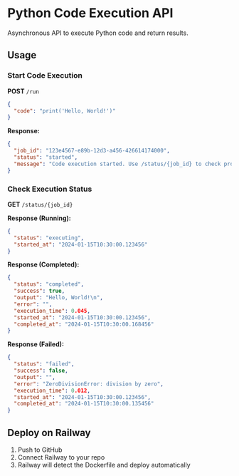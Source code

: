 # Python Code Execution API

Asynchronous API to execute Python code and return results.

## Usage

### Start Code Execution
**POST** `/run`

```json
{
  "code": "print('Hello, World!')"
}
```

**Response:**
```json
{
  "job_id": "123e4567-e89b-12d3-a456-426614174000",
  "status": "started",
  "message": "Code execution started. Use /status/{job_id} to check progress."
}
```

### Check Execution Status
**GET** `/status/{job_id}`

**Response (Running):**
```json
{
  "status": "executing",
  "started_at": "2024-01-15T10:30:00.123456"
}
```

**Response (Completed):**
```json
{
  "status": "completed",
  "success": true,
  "output": "Hello, World!\n",
  "error": "",
  "execution_time": 0.045,
  "started_at": "2024-01-15T10:30:00.123456",
  "completed_at": "2024-01-15T10:30:00.168456"
}
```

**Response (Failed):**
```json
{
  "status": "failed",
  "success": false,
  "output": "",
  "error": "ZeroDivisionError: division by zero",
  "execution_time": 0.012,
  "started_at": "2024-01-15T10:30:00.123456",
  "completed_at": "2024-01-15T10:30:00.135456"
}
```

## Deploy on Railway

1. Push to GitHub
2. Connect Railway to your repo
3. Railway will detect the Dockerfile and deploy automatically

